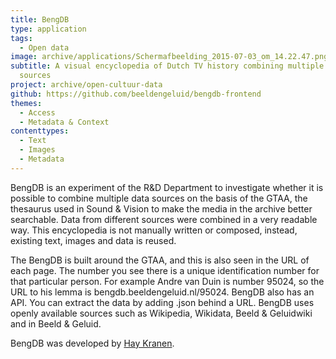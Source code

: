 ```yaml
---
title: BengDB
type: application
tags:
  - Open data
image: archive/applications/Schermafbeelding_2015-07-03_om_14.22.47.png
subtitle: A visual encyclopedia of Dutch TV history combining multiple open data
  sources
project: archive/open-cultuur-data
github: https://github.com/beeldengeluid/bengdb-frontend
themes:
  - Access
  - Metadata & Context
contenttypes:
  - Text
  - Images
  - Metadata
---
```


BengDB is an experiment of the R&D Department to investigate whether it is possible to combine multiple data sources on the basis of the GTAA, the thesaurus used in Sound & Vision to make the media in the archive better searchable. Data from different sources were combined in a very readable way. This encyclopedia is not manually written or composed, instead, existing text, images and data is reused.

The BengDB is built around the GTAA, and this is also seen in the URL of each page. The number you see there is a unique identification number for that particular person. For example Andre van Duin is number 95024, so the URL to his lemma is bengdb.beeldengeluid.nl/95024. BengDB also has an API. You can extract the data by adding .json behind a URL. BengDB uses openly available sources such as Wikipedia, Wikidata, Beeld & Geluidwiki and in Beeld & Geluid.

BengDB was developed by [Hay Kranen](http://www.haykranen.nl/).
